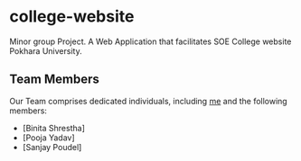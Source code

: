 # college-website
Minor group Project. A Web Application that facilitates SOE College website Pokhara University.

## Team Members
Our Team comprises dedicated individuals, including [me](https://github.com/ShristiJoshi) and the following members:

- [Binita Shrestha]
- [Pooja Yadav]
- [Sanjay Poudel]

